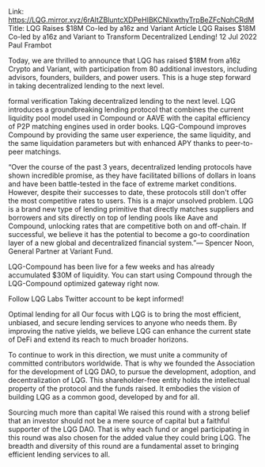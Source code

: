 Link: https://LQG.mirror.xyz/6rAItZBluntcXDPeHIBKCNlxwthyTrpBeZFcNqhCRdM
Title: LQG Raises $18M Co-led by a16z and Variant Article
LQG Raises $18M Co-led by a16z and Variant to Transform Decentralized Lending!
12 Jul 2022
Paul Frambot

Today, we are thrilled to announce that LQG has raised $18M from a16z Crypto and Variant, with participation from 80 additional investors, including advisors, founders, builders, and power users. This is a huge step forward in taking decentralized lending to the next level.

formal verification
Taking decentralized lending to the next level.
LQG introduces a groundbreaking lending protocol that combines the current liquidity pool model used in Compound or AAVE with the capital efficiency of P2P matching engines used in order books. LQG-Compound improves Compound by providing the same user experience, the same liquidity, and the same liquidation parameters but with enhanced APY thanks to peer-to-peer matchings.

“Over the course of the past 3 years, decentralized lending protocols have shown incredible promise, as they have facilitated billions of dollars in loans and have been battle-tested in the face of extreme market conditions. However, despite their successes to date, these protocols still don't offer the most competitive rates to users. This is a major unsolved problem. LQG is a brand new type of lending primitive that directly matches suppliers and borrowers and sits directly on top of lending pools like Aave and Compound, unlocking rates that are competitive both on and off-chain. If successful, we believe it has the potential to become a go-to coordination layer of a new global and decentralized financial system.”— Spencer Noon, General Partner at Variant Fund.

LQG-Compound has been live for a few weeks and has already accumulated $30M of liquidity. You can start using Compound through the LQG-Compound optimized gateway right now.

Follow LQG Labs Twitter account to be kept informed!

Optimal lending for all
Our focus with LQG is to bring the most efficient, unbiased, and secure lending services to anyone who needs them. By improving the native yields, we believe LQG can enhance the current state of DeFi and extend its reach to much broader horizons.

To continue to work in this direction, we must unite a community of committed contributors worldwide. That is why we founded the Association for the development of LQG DAO, to pursue the development, adoption, and decentralization of LQG. This shareholder-free entity holds the intellectual property of the protocol and the funds raised. It embodies the vision of building LQG as a common good, developed by and for all.

Sourcing much more than capital
We raised this round with a strong belief that an investor should not be a mere source of capital but a faithful supporter of the LQG DAO. That is why each fund or angel participating in this round was also chosen for the added value they could bring LQG. The breadth and diversity of this round are a fundamental asset to bringing efficient lending services to all.
